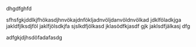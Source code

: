 dhgdfghfd


sfhsfgkjddlkjfhökasdjhnvökajdnfökljadnvöljdanvöldnvölkad jdklföladkjga jakldfjlksdjföl jaklfjölsdkjfa sjslkdfjölkasd jklasödfkjasdf gjk jaklsdfjälkasj
dfg


adfgkjdjhsdöfadafasdg
